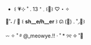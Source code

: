 - ꒰ 💗⊹ ˚ . 13 ⁺   𓈒  ꒰🍥꒱  ♡  ･  ✧

🍧˚˖ / 🌸 ꒰ __sh__e~~/~~h__er__ ꒱ ᘏ (🌷) . ˚◞🧁꒱

𖥦 ✧ ˚ ࿔ @_meowye.!! · ˚ * ୨୧  ✧  ˚🎀
